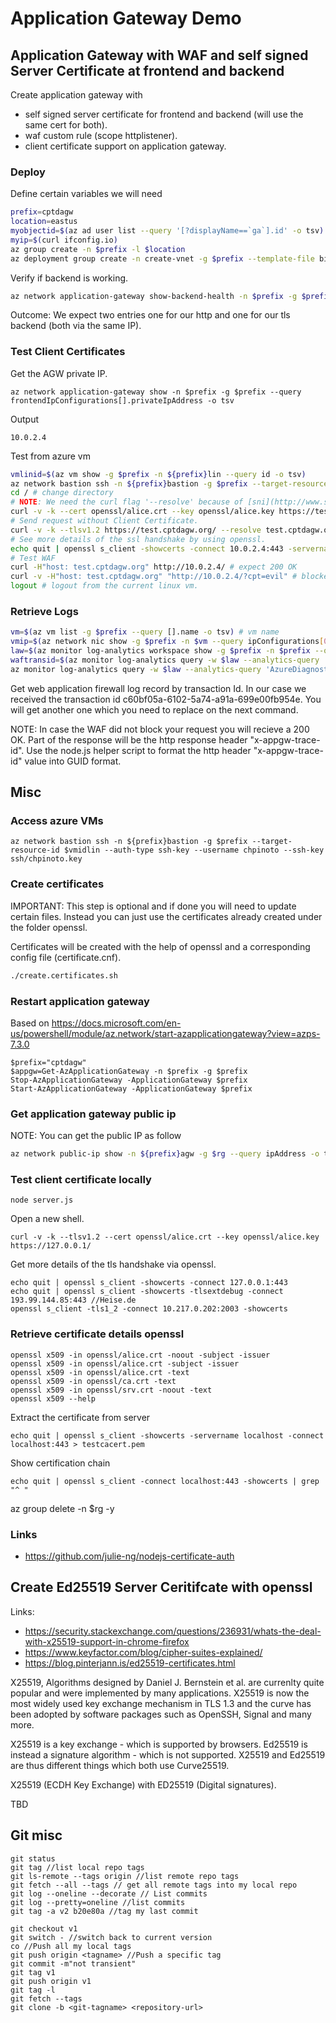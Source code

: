 # Application Gateway Demo

## Application Gateway with WAF and self signed Server Certificate at frontend and backend

Create application gateway with
- self signed server certificate for frontend and backend (will use the same cert for both).
- waf custom rule (scope httplistener).
- client certificate support on application gateway.


### Deploy 

Define certain variables we will need
~~~ bash
prefix=cptdagw
location=eastus
myobjectid=$(az ad user list --query '[?displayName==`ga`].id' -o tsv)
myip=$(curl ifconfig.io)
az group create -n $prefix -l $location
az deployment group create -n create-vnet -g $prefix --template-file bicep/deploy.bicep -p myobjectid=$myobjectid myip=$myip prefix=$prefix
~~~

Verify if backend is working.

~~~ bash
az network application-gateway show-backend-health -n $prefix -g $prefix --query backendAddressPools[].backendHttpSettingsCollection[].servers[]
~~~

Outcome:
We expect two entries one for our http and one for our tls backend (both via the same IP).


### Test Client Certificates

Get the AGW private IP.

~~~ text
az network application-gateway show -n $prefix -g $prefix --query frontendIpConfigurations[].privateIpAddress -o tsv
~~~

Output
~~~ text
10.0.2.4
~~~

Test from azure vm

~~~ bash
vmlinid=$(az vm show -g $prefix -n ${prefix}lin --query id -o tsv)
az network bastion ssh -n ${prefix}bastion -g $prefix --target-resource-id $vmlinid --auth-type "AAD" # login with bastion
cd / # change directory 
# NOTE: We need the curl flag '--resolve' because of [sni](http://www.sigexec.com/posts/curl-and-the-tls-sni-extension/). 
curl -v -k --cert openssl/alice.crt --key openssl/alice.key https://test.cptdagw.org/ --resolve test.cptdagw.org:443:10.0.2.4 # expect 200 OK
# Send request without Client Certificate.
curl -v -k --tlsv1.2 https://test.cptdagw.org/ --resolve test.cptdagw.org:443:10.0.2.4 # expect 400 bad request
# See more details of the ssl handshake by using openssl.
echo quit | openssl s_client -showcerts -connect 10.0.2.4:443 -servername test.cptdagw.org:443 # look for Acceptable client certificate CA names
# Test WAF
curl -H"host: test.cptdagw.org" http://10.0.2.4/ # expect 200 OK
curl -v -H"host: test.cptdagw.org" "http://10.0.2.4/?cpt=evil" # blocked by WAF 403 Forbidden.
logout # logout from the current linux vm.
~~~

### Retrieve Logs

~~~ bash
vm=$(az vm list -g $prefix --query [].name -o tsv) # vm name
vmip=$(az network nic show -g $prefix -n $vm --query ipConfigurations[0].privateIpAddress -o tsv) # vm ip
law=$(az monitor log-analytics workspace show -g $prefix -n $prefix --query customerId -o tsv)
waftransid=$(az monitor log-analytics query -w $law --analytics-query 'AzureDiagnostics | where ResourceId contains "APPLICATIONGATEWAY" | where clientIP_s == "'${vmip}'" | where requestQuery_s == "cpt=evil"' --query [].transactionId_g -o tsv)
az monitor log-analytics query -w $law --analytics-query 'AzureDiagnostics | where transactionId_g =="'${waftransid}'"'
~~~

Get web application firewall log record by transaction Id.
In our case we received the transaction id c60bf05a-6102-5a74-a91a-699e00fb954e.
You will get another one which you need to replace on the next command.

NOTE: In case the WAF did not block your request you will recieve a 200 OK. Part of the response will be the http response header "x-appgw-trace-id". 
Use the node.js helper script to format the http header "x-appgw-trace-id" value into GUID format.

## Misc

### Access azure VMs

~~~ pwsh
az network bastion ssh -n ${prefix}bastion -g $prefix --target-resource-id $vmidlin --auth-type ssh-key --username chpinoto --ssh-key ssh/chpinoto.key
~~~


### Create certificates 

IMPORTANT: This step is optional and if done you will need to update certain files. Instead you can just use the certificates already created under the folder openssl.

Certificates will be created with the help of openssl and a corresponding config file (certificate.cnf).

~~~bash
./create.certificates.sh
~~~

### Restart application gateway

Based on https://docs.microsoft.com/en-us/powershell/module/az.network/start-azapplicationgateway?view=azps-7.3.0

~~~ pwsh
$prefix="cptdagw"
$appgw=Get-AzApplicationGateway -n $prefix -g $prefix
Stop-AzApplicationGateway -ApplicationGateway $prefix
Start-AzApplicationGateway -ApplicationGateway $prefix
~~~

### Get application gateway public ip

NOTE:
You can get the public IP as follow

~~~bash
az network public-ip show -n ${prefix}agw -g $rg --query ipAddress -o tsv
~~~

### Test client certificate locally 

~~~ text
node server.js
~~~

Open a new shell.

~~~ text
curl -v -k --tlsv1.2 --cert openssl/alice.crt --key openssl/alice.key https://127.0.0.1/
~~~

Get more details of the tls handshake via openssl.

~~~ text
echo quit | openssl s_client -showcerts -connect 127.0.0.1:443
echo quit | openssl s_client -showcerts -tlsextdebug -connect 193.99.144.85:443 //Heise.de
openssl s_client -tls1_2 -connect 10.217.0.202:2003 -showcerts
~~~

### Retrieve certificate details openssl

~~~ text
openssl x509 -in openssl/alice.crt -noout -subject -issuer
openssl x509 -in openssl/alice.crt -subject -issuer
openssl x509 -in openssl/alice.crt -text
openssl x509 -in openssl/ca.crt -text
openssl x509 -in openssl/srv.crt -noout -text
openssl x509 --help
~~~

Extract the certificate from server

~~~ text
echo quit | openssl s_client -showcerts -servername localhost -connect localhost:443 > testcacert.pem
~~~

Show certification chain
~~~ text
echo quit | openssl s_client -connect localhost:443 -showcerts | grep "^ "
~~~


az group delete -n $rg -y


### Links

- https://github.com/julie-ng/nodejs-certificate-auth


## Create Ed25519 Server Ceritifcate with openssl

Links:
- https://security.stackexchange.com/questions/236931/whats-the-deal-with-x25519-support-in-chrome-firefox
- https://www.keyfactor.com/blog/cipher-suites-explained/
- https://blog.pinterjann.is/ed25519-certificates.html

X25519, Algorithms designed by Daniel J. Bernstein et al. are currenlty quite popular and were implemented by many applications. X25519 is now the most widely used key exchange mechanism in TLS 1.3 and the curve has been adopted by software packages such as OpenSSH, Signal and many more.

X25519 is a key exchange - which is supported by browsers. Ed25519 is instead a signature algorithm - which is not supported. X25519 and Ed25519 are thus different things which both use Curve25519.

X25519 (ECDH Key Exchange) with ED25519 (Digital signatures).

TBD


## Git misc

~~~ text
git status
git tag //list local repo tags
git ls-remote --tags origin //list remote repo tags
git fetch --all --tags // get all remote tags into my local repo
git log --oneline --decorate // List commits
git log --pretty=oneline //list commits
git tag -a v2 b20e80a //tag my last commit

git checkout v1
git switch - //switch back to current version
co //Push all my local tags
git push origin <tagname> //Push a specific tag
git commit -m"not transient"
git tag v1
git push origin v1
git tag -l
git fetch --tags
git clone -b <git-tagname> <repository-url> 
~~~
